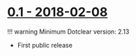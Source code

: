 [0.1 - 2018-02-08](https://open-time.net/post/2013/02/08/Plugin-hljs-01-pour-Dotclear)
================

!!! warning
    Minimum Dotclear version: 2.13

 * First public release

